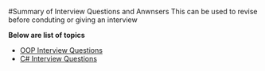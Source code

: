 #Summary of Interview Questions and Anwnsers
This can be used to revise before conduting or giving an interview


**Below are list of topics**

- [OOP Interview Questions](OOPs.md)
- [C# Interview Questions](C#.md)
